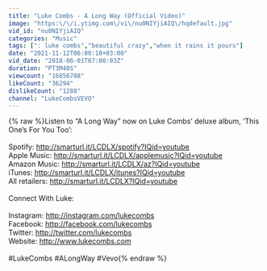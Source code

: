 ```yaml
---
title: "Luke Combs - A Long Way (Official Video)"
image: "https:\/\/i.ytimg.com\/vi\/nu0NIYjiAIQ\/hqdefault.jpg"
vid_id: "nu0NIYjiAIQ"
categories: "Music"
tags: [": luke combs","beautiful crazy","when it rains it pours"]
date: "2021-11-12T06:00:18+03:00"
vid_date: "2018-06-01T07:00:03Z"
duration: "PT3M40S"
viewcount: "16856788"
likeCount: "36294"
dislikeCount: "1288"
channel: "LukeCombsVEVO"
---
```

{% raw %}Listen to “A Long Way” now on Luke Combs’ deluxe album, ‘This One’s For You Too’: <br /><br />Spotify:  <a rel="nofollow" target="blank" href="http://smarturl.it/LCDLX/spotify?IQid=youtube">http://smarturl.it/LCDLX/spotify?IQid=youtube</a> <br />Apple Music: <a rel="nofollow" target="blank" href="http://smarturl.it/LCDLX/applemusic?IQid=youtube">http://smarturl.it/LCDLX/applemusic?IQid=youtube</a><br />Amazon Music: <a rel="nofollow" target="blank" href="http://smarturl.it/LCDLX/az?IQid=youtube">http://smarturl.it/LCDLX/az?IQid=youtube</a> <br />iTunes: <a rel="nofollow" target="blank" href="http://smarturl.it/LCDLX/itunes?IQid=youtube">http://smarturl.it/LCDLX/itunes?IQid=youtube</a> <br />All retailers: <a rel="nofollow" target="blank" href="http://smarturl.it/LCDLX?IQid=youtube">http://smarturl.it/LCDLX?IQid=youtube</a><br /> <br />Connect With Luke: <br /><br />Instagram: <a rel="nofollow" target="blank" href="http://instagram.com/lukecombs">http://instagram.com/lukecombs</a> <br />Facebook: <a rel="nofollow" target="blank" href="http://facebook.com/lukecombs">http://facebook.com/lukecombs</a> <br />Twitter: <a rel="nofollow" target="blank" href="http://twitter.com/lukecombs">http://twitter.com/lukecombs</a> <br />Website: <a rel="nofollow" target="blank" href="http://www.lukecombs.com">http://www.lukecombs.com</a><br /><br />#LukeCombs #ALongWay #Vevo{% endraw %}
